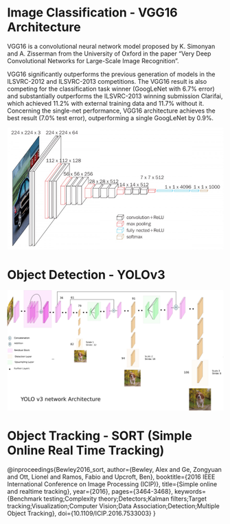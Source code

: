 # Image Classification - VGG16 Architecture
VGG16 is a convolutional neural network model proposed by K. Simonyan and A. Zisserman from the University of Oxford in the paper “Very Deep Convolutional Networks for Large-Scale Image Recognition”.

VGG16 significantly outperforms the previous generation of models in the ILSVRC-2012 and ILSVRC-2013 competitions. The VGG16 result is also competing for the classification task winner (GoogLeNet with 6.7% error) and substantially outperforms the ILSVRC-2013 winning submission Clarifai, which achieved 11.2% with external training data and 11.7% without it. Concerning the single-net performance, VGG16 architecture achieves the best result (7.0% test error), outperforming a single GoogLeNet by 0.9%.

![alt_text](https://github.com/pnagula/Image_Classification/blob/master/VGG16.jpg)

# Object Detection - YOLOv3
![alt_text](https://github.com/pnagula/Object_Classification_Detection_Tracking/blob/master/YOLOv3.jpg)

# Object Tracking - SORT (Simple Online Real Time Tracking)

@inproceedings{Bewley2016_sort,
  author={Bewley, Alex and Ge, Zongyuan and Ott, Lionel and Ramos, Fabio and Upcroft, Ben},
  booktitle={2016 IEEE International Conference on Image Processing (ICIP)},
  title={Simple online and realtime tracking},
  year={2016},
  pages={3464-3468},
  keywords={Benchmark testing;Complexity theory;Detectors;Kalman filters;Target tracking;Visualization;Computer Vision;Data Association;Detection;Multiple Object Tracking},
  doi={10.1109/ICIP.2016.7533003}
}

